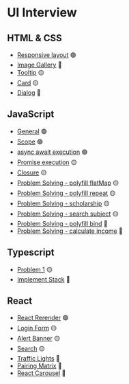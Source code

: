 # UI Interview


## HTML & CSS

- [Responsive layout](skills/HTML&CSS/layout-1.md) 🟢
- [Image Gallery](skills/HTML&CSS/layout-2.md) 🔴
- [Tooltip](skills/HTML&CSS/layout-3.md) 🟡
- [Card](skills/HTML&CSS/layout-4.md) 🟡
- [Dialog](skills/HTML&CSS/layout-5.md) 🔴

## JavaScript

- [General](skills/JavaScript/general.md) 🟢
- [Scope](skills/JavaScript/scope.md) 🟢
- [async await execution](skills/JavaScript/asyncAwait.md) 🟢
- [Promise execution](skills/JavaScript/promise.md) 🟡 
- [Closure](skills/JavaScript/closure.md) 🟡
- [Problem Solving - polyfill flatMap](skills/JavaScript/polyfillFlatMap.md) 🟡
- [Problem Solving - polyfill repeat](skills/JavaScript/polyfillRepeat.md) 🟡
- [Problem Solving - scholarship](skills/JavaScript/scholarship.md) 🟡
- [Problem Solving - search subject](skills/JavaScript/searchLanguage.md) 🟡
- [Problem Solving - polyfill bind](skills/JavaScript/polyfillBind.md) 🔴
- [Problem Solving - calculate income](skills/JavaScript/calculateIncome.md) 🔴


## Typescript

- [Problem 1](skills/Typescript/problem1.md)  🟡
- [Implement Stack](skills/Typescript/stack.md)  🔴

## React

- [React Rerender](skills/React/rerender.md)  🟢
- [Login Form](skills/React/loginForm.md)  🟡
- [Alert Banner](skills/React/alertBanner.md)  🟡
- [Search](skills/React/search.md)  🟡
- [Traffic Lights](skills/React/trafficLights.md)  🔴
- [Pairing Matrix](skills/React/pairingMatrix.md)  🔴
- [React Carousel](skills/React/carousel.md)  🔴


<!-- 
**Tags:** 🟢
**Tags:** 🟡
**Tags:** 🔴 
-->